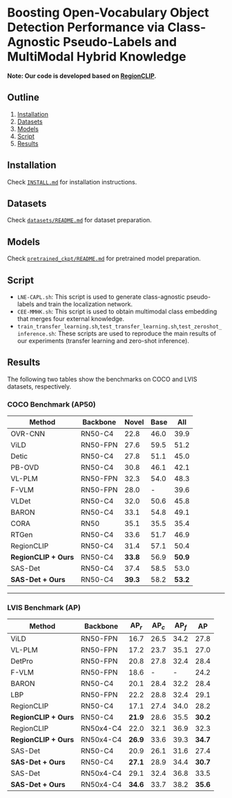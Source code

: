 # Boosting Open-Vocabulary Object Detection Performance via Class-Agnostic Pseudo-Labels and MultiModal Hybrid Knowledge

**Note: Our code is developed based on [RegionCLIP](https://github.com/microsoft/RegionCLIP/tree/main).**

## Outline

1. [Installation](#Installation)
2. [Datasets](#Datasets)
3. [Models](#Models)
4. [Script](#Script)
5. [Results](#Results)

## Installation

Check [`INSTALL.md`](INSTALL.md) for installation instructions.

## Datasets

Check [`datasets/README.md`](datasets/README.md) for dataset preparation.

## Models

Check [`pretrained_ckpt/README.md`](pretrained_ckpt/README.md) for pretrained model preparation.

## Script

- `LNE-CAPL.sh`: This script is used to generate class-agnostic pseudo-labels and train the localization network.
- `CEE-MMHK.sh`: This script is used to obtain multimodal class embedding that merges four external knowledge.
- `train_transfer_learning.sh`,`test_transfer_learning.sh`,`test_zeroshot_inference.sh`:  These scripts are used to reproduce the main results of our experiments (transfer learning and zero-shot inference).

## Results

The following two tables show the benchmarks on COCO and LVIS datasets, respectively.

### COCO Benchmark (AP50)

| Method                     | Backbone   | Novel | Base  | All   |
|----------------------------|------------|-------|-------|-------|
| OVR-CNN                    | RN50-C4    | 22.8  | 46.0  | 39.9  |
| ViLD                       | RN50-FPN   | 27.6  | 59.5  | 51.2  |
| Detic                      | RN50-C4    | 27.8  | 51.1  | 45.0  |
| PB-OVD                     | RN50-C4    | 30.8  | 46.1  | 42.1  |
| VL-PLM                     | RN50-FPN   | 32.3  | 54.0  | 48.3  |
| F-VLM                      | RN50-FPN   | 28.0  | -     | 39.6  |
| VLDet                      | RN50-C4    | 32.0  | 50.6  | 45.8  |
| BARON                      | RN50-C4    | 33.1  | 54.8  | 49.1  |
| CORA                       | RN50       | 35.1  | 35.5  | 35.4  |
| RTGen                      | RN50-C4    | 33.6  | 51.7  | 46.9  |
| RegionCLIP                 | RN50-C4    | 31.4  | 57.1  | 50.4  |
| **RegionCLIP + Ours**      | RN50-C4    | **33.8** | 56.9  | **50.9** |
| SAS-Det                    | RN50-C4    | 37.4  | 58.5  | 53.0  |
| **SAS-Det + Ours**         | RN50-C4    | **39.3** | 58.2  | **53.2** |
---

### LVIS Benchmark (AP)

| Method                     | Backbone    | AP$_{r}$ | AP$_{c}$ | AP$_{f}$ | AP    |
|----------------------------|-------------|-----------|-----------|-----------|-------|
| ViLD                       | RN50-FPN    | 16.7      | 26.5      | 34.2      | 27.8  |
| VL-PLM                     | RN50-FPN    | 17.2      | 23.7      | 35.1      | 27.0  |
| DetPro                     | RN50-FPN    | 20.8      | 27.8      | 32.4      | 28.4  |
| F-VLM                      | RN50-FPN    | 18.6      | -         | -         | 24.2  |
| BARON                      | RN50-C4     | 20.1      | 28.4      | 32.2      | 28.4  |
| LBP                        | RN50-FPN    | 22.2      | 28.8      | 32.4      | 29.1  |
| RegionCLIP                 | RN50-C4     | 17.1      | 27.4      | 34.0      | 28.2  |
| **RegionCLIP + Ours**      | RN50-C4     | **21.9**  | 28.6      | 35.5      | **30.2** |
| RegionCLIP                 | RN50x4-C4   | 22.0      | 32.1      | 36.9      | 32.3  |
| **RegionCLIP + Ours**      | RN50x4-C4   | **26.9**  | 33.6      | 39.3      | **34.7** |
| SAS-Det                    | RN50-C4     | 20.9      | 26.1      | 31.6      | 27.4  |
| **SAS-Det + Ours**         | RN50-C4     | **27.1**  | 28.9      | 34.4      | **30.7** |
| SAS-Det                    | RN50x4-C4   | 29.1      | 32.4      | 36.8      | 33.5  |
| **SAS-Det + Ours**         | RN50x4-C4   | **34.6**  | 33.7      | 38.2      | **35.6** |